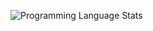 ![Programming Language Stats](https://github-readme-stats.vercel.app/api/top-langs/?username=anshxs&layout=compact)
